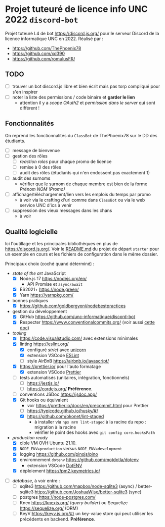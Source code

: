 # Projet tuteuré de licence info UNC 2022 `discord-bot`

Projet tuteuré L4 de bot <https://discord.js.org/> pour le serveur Discord de la licence informatique UNC en 2022. Réalisé par :

- <https://github.com/ThePhoenix78>
- <https://github.com/xd390>
- <https://github.com/romulusFR/>

## TODO

- [ ] trouver un bot discord.js libre et bien écrit mais pas torp compliqué pour s'en inspirer
- [ ] noter la liste des permissions / code binaire et **garder le lien**
  - attention il y a _scope OAuth2_ et _permission dans le server_ qui sont différent !

## Fonctionnalités

On reprend les fonctionnalités du `ClassBot` de ThePhoenix78 sur le DD des étudiants.

- [ ] message de bienvenue
- [ ] gestion des rôles
  - [ ] _reaction roles_ pour chaque promo de licence
  - [ ] remise à 0 des rôles
  - [ ] audit des rôles (étudiants qui n'en endossent pas exactement 1)
- [ ] audit des surnoms
  - vérifier que le surnom de chaque membre est bien de la forme _Prénom NOM (Promo)_
- [ ] affichage/téléchargement/lien vers les emplois du temps par promo
  - à voir via le crafting d'url comme dans `ClassBot` ou via le web service UNC d'ics à venir
- [ ] suppression des vieux messages dans les chans
  - à voir

## Qualité logicielle

Ici l'outillage et les principales bibliothèques en plus de <https://discord.js.org/>.
Voir le [README.md](demos/starter/README.md) du projet de départ `starter` pour un exemple en cours et les fichiers de configuration dans le même dossier.

Principaux choix (coché quand déterminé) :

- _state of the art_ JavaScript
  - [x] Node.js 17 <https://nodejs.org/en/>
    - API Promise et `async/await`
  - [x] ES2021+ <https://node.green/>
  - [x] Yarn <https://yarnpkg.com/>
- bonnes pratiques
  - [x] <https://github.com/goldbergyoni/nodebestpractices>
- gestion du développement
  - [x] GitHub <https://github.com/unc-informatique/discord-bot>
  - [x] Respecter <https://www.conventionalcommits.org/> (voir aussi [cette doc](https://gist.github.com/joshbuchea/6f47e86d2510bce28f8e7f42ae84c716))
- _tooling_
  - [x] <https://code.visualstudio.com/> avec extensions minimales
  - [x] linting <https://eslint.org/>
    - [x] configuré _strict_ avec [unicorn](https://github.com/sindresorhus/eslint-plugin-unicorn)
    - [x] extension VSCode [ESLint](https://marketplace.visualstudio.com/items?itemName=dbaeumer.vscode-eslint)
    - [ ] style AirBnB <https://airbnb.io/javascript/>
  - [x] <https://prettier.io/> pour l'auto formatage
    - [x] extension VSCode [Prettier](https://marketplace.visualstudio.com/items?itemName=esbenp.prettier-vscode)
  - [ ] tests automatisés (unitaires, intégration, fonctionnels)
    - [ ] <https://jestjs.io/>
    - [ ] <https://cordejs.org/> **Préférence**.
  - [ ] conventions JSDoc <https://jsdoc.app/>
  - [x] Git hooks ou équivalent
    - voir <https://prettier.io/docs/en/precommit.html> pour Prettier
    - [ ] <https://typicode.github.io/husky/#/>
    - [x] <https://github.com/okonet/lint-staged>
      - à installer via `npx mrm lint-staged` à la racine du repo : migration à la racine
      - vérifier le point des hooks avec `git config core.hooksPath`
- _production ready_
  - [x] cible VM OVH Ubuntu 21.10.
  - [x] `NODE_ENV=production` _versus_ `NODE_ENV=development`
  - [x] logging <https://github.com/pinojs/pino>
  - [x] environnement `dotenv` <https://github.com/motdotla/dotenv>
    - extension VSCode [DotENV](https://marketplace.visualstudio.com/items?itemName=mikestead.dotenv)
  - [x] déploiement <https://pm2.keymetrics.io/>
- [ ] _database_, à voir entre :
  - [ ] sqlite3 <https://github.com/mapbox/node-sqlite3> (async) / better-sqlite3 <https://github.com/JoshuaWise/better-sqlite3> (sync)
  - [ ] postgres <https://node-postgres.com/>
  - [ ] Knex <https://knexjs.org/> (_query builder_) ou Sequelize <https://sequelize.org/> (ORM)
  - [ ] KeyV <https://keyv.js.org/#/> un key-value store qui peut utiliser les précédents en backend. **Préférence**.
